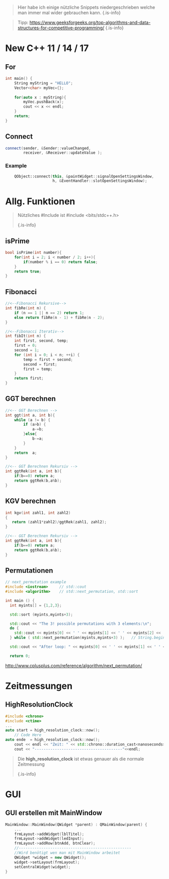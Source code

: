 <!-- TITLE: C++ Snippets -->
<!-- SUBTITLE: Sammlung nützlicher C++ Snippets -->

> Hier habe ich einige nützliche Snippets niedergeschrieben welche man immer mal wider gebrauchen kann.
> {.is-info}

> Tipp: https://www.geeksforgeeks.org/top-algorithms-and-data-structures-for-competitive-programming/
> {.is-info}

# New C++ 11 / 14 / 17
## For

``` cpp
int main() {
    String myString = "HELLO";
    Vector<char> myVec={};
    
    for(auto x : myString){
        myVec.pushBack(x);
        cout << x << endl;
    }
    return;
}
```
## Connect

``` cpp
connect(sender, &Sender::valueChanged,
        receiver, &Receiver::updateValue );
```
### Example
``` cpp
	QObject::connect(this, &paintWidget::signalOpenSettingsWindow,
                     h, &EventHandler::slotOpenSettingsWindow);
```

# Allg. Funktionen

> Nützliches #Include ist #include <bits/stdc++.h>
>
> {.is-info}

## isPrime

``` cpp
bool isPrime(int number){
    for(int i = 2; i < number / 2; i++){
        if(number % i == 0) return false;
    }
    return true;
}
```

## Fibonacci

``` cpp
//<--Fibonacci Rekursive-->
int fibRe(int n) {
    if (n == 1 || n == 2) return 1;
    else return fibRe(n - 1) + fibRe(n - 2);
}

//<--Fibonacci Iterativ-->
int fibIt(int n) {
    int first, second, temp;
    first = 0;
    second = 1;
    for (int i = 0; i < n; ++i) {
        temp = first + second;
        second = first;
        first = temp;
    }
    return first;
}
```



## GGT berechnen

``` cpp
//<-- GGT Berechnen -->
int ggt(int a, int b){
	while (a != b) {
		if (a>b) {
			a-=b;
		}else{
			b-=a;
		}
	}
	return  a;
}

//<-- GGT Berechnen Rekursiv -->
int ggtRek(int a, int b){
	if(b==0) return a;
	return ggtRek(b,a%b);
}
```

## KGV berechnen

``` cpp
int kgv(int zahl1, int zahl2)
{
   return (zahl1*zahl2)/ggtRek(zahl1, zahl2);
}

//<-- GGT Berechnen Rekursiv -->
int ggtRek(int a, int b){
	if(b==0) return a;
	return ggtRek(b,a%b);
}
```

## Permutationen
```cpp
// next_permutation example
#include <iostream>     // std::cout
#include <algorithm>    // std::next_permutation, std::sort

int main () {
  int myints[] = {1,2,3};

  std::sort (myints,myints+3);

  std::cout << "The 3! possible permutations with 3 elements:\n";
  do {
    std::cout << myints[0] << ' ' << myints[1] << ' ' << myints[2] << '\n';
  } while ( std::next_permutation(myints,myints+3) );	// String.begin, String.end

  std::cout << "After loop: " << myints[0] << ' ' << myints[1] << ' ' << myints[2] << '\n';

  return 0;
```

http://www.cplusplus.com/reference/algorithm/next_permutation/

# Zeitmessungen

## HighResolutionClock

``` cpp
#include <chrono>
#include <ctime>
...
auto start = high_resolution_clock::now();
	// Code Here
auto ende  = high_resolution_clock::now();
	cout << endl << "Zeit: " << std::chrono::duration_cast<nanoseconds>(ende-start).count() << " ns"<<endl;
	cout << "---------------------------------------"<<endl;
```
> Die **high_resolution_clock** ist etwas genauer als die normale Zeitmessung
>
> {.is-info}

# GUI
## GUI erstellen mit MainWindow

``` cpp
MainWindow::MainWindow(QWidget *parent) : QMainWindow(parent) {
	...
	frmLayout->addWidget(lblTitel);
	frmLayout->addWidget(ledInput);
	frmLayout->addRow(btnAdd, btnClear);
	//--------------------------------------------------
    //Wird benötigt wen man mit MainWindow arbeitet
	QWidget *widget = new QWidget();
	widget->setLayout(frmLayout);
	setCentralWidget(widget);
}
```

